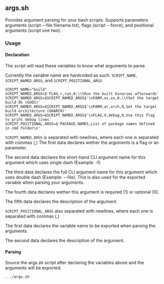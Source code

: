 ## args.sh

Provides argument parsing for your bash scripts. Supports parameters arguments (script --file filename.txt), flags (script --force), and positional arguments (script one two).

### Usage

#### Declaration

The script will read these variables to know what arguments to parse.

Currently the variable name are hardcoded as such: ```SCRIPT_NAME```, ```SCRIPT_NAMED_ARGS```, and ```SCRIPT_POSITIONAL_ARGS```

```
SCRIPT_NAME="build"
SCRIPT_NAMED_ARGS=$'FLAG,r,run,0,\\tRun the built binaries afterwards'
SCRIPT_NAMED_ARGS=$SCRIPT_NAMED_ARGS$'\nPARM,os,os,0,\\tSet the target build OS (GOOS)'
SCRIPT_NAMED_ARGS=$SCRIPT_NAMED_ARGS$'\nPARM,ar,arch,0,Set the target build architecture (GOARCH)'
SCRIPT_NAMED_ARGS=$SCRIPT_NAMED_ARGS$'\nFLAG,d,debug,0,Use this flag to print debug lines'
SCRIPT_POSITIONAL_ARGS=$'PACKAGE_NAMES,List of package names defined in cmd folder\n'
```

```SCRIPT_NAMED_ARGS``` is separated with newlines, where each one is separated with commas (,)
The first data declares wether the arguments is a flag or an parameter.

The second data declares the short-hand CLI argument name for this argument which uses single dash (Example: -f)

The third data declares the full CLI argument name for this argument which uses double dash (Example: --file). This is also used for the exported variable when parsing your arguments.

The fourth data declares wether this argument is required (1) or optional (0).

The fifth data declares the description of the argument.

```SCRIPT_POSITIONAL_ARGS``` also separated with newlines, where each one is separated with commas (,)

The first data declares the variable name to be exported when parsing the arguments.

The second data declares the description of the argument.

#### Parsing

Source the args.sh script after declaring the variables above and the arguments will be exported.

```
. ./args.sh
```
